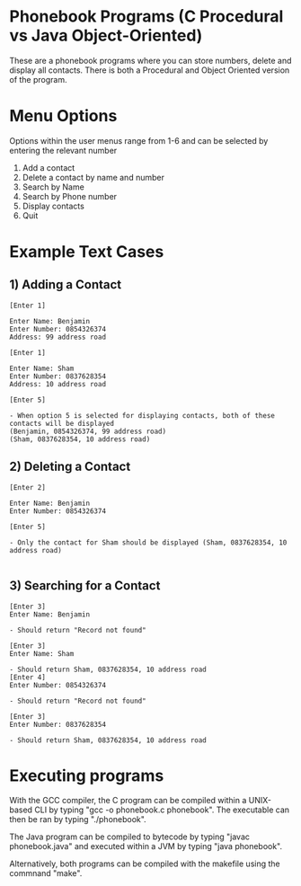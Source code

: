 # Phonebook Programs (C Procedural vs Java Object-Oriented)
These are a phonebook programs where you can store numbers, delete and display all contacts. There is both a Procedural and Object Oriented version of the program. 


# Menu Options
Options within the user menus range from 1-6 and can be selected by entering the relevant number
1) Add a contact
2) Delete a contact by name and number
3) Search by Name
4) Search by Phone number
5) Display contacts
6) Quit

# Example Text Cases

##    1) Adding a Contact
```
[Enter 1]

Enter Name: Benjamin
Enter Number: 0854326374
Address: 99 address road

[Enter 1]

Enter Name: Sham
Enter Number: 0837628354
Address: 10 address road

[Enter 5]

- When option 5 is selected for displaying contacts, both of these contacts will be displayed
(Benjamin, 0854326374, 99 address road)
(Sham, 0837628354, 10 address road)

```

##    2) Deleting a Contact
```
[Enter 2]

Enter Name: Benjamin
Enter Number: 0854326374

[Enter 5]

- Only the contact for Sham should be displayed (Sham, 0837628354, 10 address road)


```

##    3) Searching for a Contact

```
[Enter 3]
Enter Name: Benjamin

- Should return "Record not found"

[Enter 3]
Enter Name: Sham

- Should return Sham, 0837628354, 10 address road
[Enter 4]
Enter Number: 0854326374

- Should return "Record not found"

[Enter 3]
Enter Number: 0837628354

- Should return Sham, 0837628354, 10 address road

```

# Executing programs
With the GCC compiler, the C program can be compiled within a UNIX-based CLI by typing "gcc -o phonebook.c phonebook". The executable can then be ran by typing "./phonebook".

The Java program can be compiled to bytecode by typing "javac phonebook.java" and executed within a JVM by typing "java phonebook".

Alternatively, both programs can be compiled with the makefile using the commnand "make".
